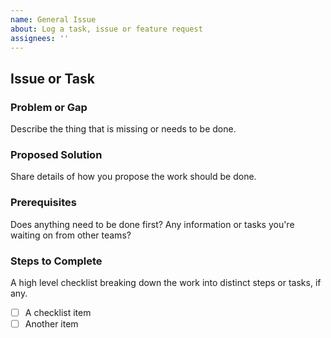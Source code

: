 ```yaml
---
name: General Issue
about: Log a task, issue or feature request
assignees: ''
---
```


## Issue or Task

### Problem or Gap
Describe the thing that is missing or needs to be done.

### Proposed Solution
Share details of how you propose the work should be done.

### Prerequisites
Does anything need to be done first? Any information or tasks you're waiting on from other teams?

### Steps to Complete
A high level checklist breaking down the work into distinct steps or tasks, if any.
- [ ] A checklist item
- [ ] Another item 
